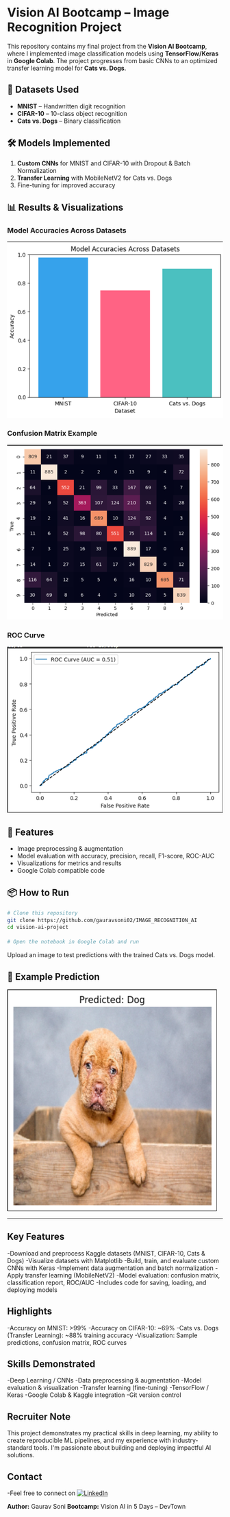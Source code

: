 # Vision AI Bootcamp – Image Recognition Project

This repository contains my final project from the **Vision AI Bootcamp**, where I implemented image classification models using **TensorFlow/Keras** in **Google Colab**. The project progresses from basic CNNs to an optimized transfer learning model for **Cats vs. Dogs**.

## 📂 Datasets Used
- **MNIST** – Handwritten digit recognition
- **CIFAR-10** – 10-class object recognition
- **Cats vs. Dogs** – Binary classification

## 🛠️ Models Implemented
1. **Custom CNNs** for MNIST and CIFAR-10 with Dropout & Batch Normalization
2. **Transfer Learning** with MobileNetV2 for Cats vs. Dogs
3. Fine-tuning for improved accuracy

## 📊 Results & Visualizations

### Model Accuracies Across Datasets
![Model Accuracies](images/model_accuracies.png)

### Confusion Matrix Example
![Confusion Matrix](images/confusion_matrix.png)

### ROC Curve
![ROC Curve](images/roc_curve.png)

## 🚀 Features
- Image preprocessing & augmentation
- Model evaluation with accuracy, precision, recall, F1-score, ROC-AUC
- Visualizations for metrics and results
- Google Colab compatible code

## 📦 How to Run
```bash
# Clone this repository
git clone https://github.com/gauravsoni02/IMAGE_RECOGNITION_AI
cd vision-ai-project

# Open the notebook in Google Colab and run
```
Upload an image to test predictions with the trained Cats vs. Dogs model.

## 📌 Example Prediction
![Example Prediction](images/example_prediction.png)

---
## Key Features
-Download and preprocess Kaggle datasets (MNIST, CIFAR-10, Cats & Dogs)
-Visualize datasets with Matplotlib
-Build, train, and evaluate custom CNNs with Keras
-Implement data augmentation and batch normalization
-Apply transfer learning (MobileNetV2)
-Model evaluation: confusion matrix, classification report, ROC/AUC
-Includes code for saving, loading, and deploying models


## Highlights
-Accuracy on MNIST: >99%
-Accuracy on CIFAR-10: ~69%
-Cats vs. Dogs (Transfer Learning): ~88% training accuracy
-Visualization: Sample predictions, confusion matrix, ROC curves


## Skills Demonstrated
-Deep Learning / CNNs
-Data preprocessing & augmentation
-Model evaluation & visualization
-Transfer learning (fine-tuning)
-TensorFlow / Keras
-Google Colab & Kaggle integration
-Git version control


## Recruiter Note
This project demonstrates my practical skills in deep learning, my ability to create reproducible ML pipelines, and my experience with industry-standard tools. I'm passionate about building and deploying impactful AI solutions.

## Contact
-Feel free to connect on [![LinkedIn](https://img.shields.io/badge/LinkedIn-Connect-blue)](https://www.linkedin.com/in/gauravsoni02/)

**Author:** Gaurav Soni 
**Bootcamp:** Vision AI in 5 Days – DevTown
